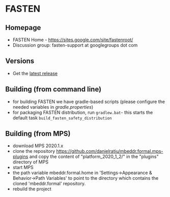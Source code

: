 # FASTEN

## Homepage
- FASTEN Home - https://sites.google.com/site/fastenroot/
- Discussion group: fasten-support at googlegroups dot com

## Versions
- Get the [latest release](https://github.com/mbeddr/mbeddr.formal/releases)

## Building (from command line)

- for building FASTEN we have gradle-based scripts (please configure the needed variables in *gradle.properties*)
- for packaging FASTEN distribution, run `gradlew.bat`- this starts the default task `build_fasten_safety_distribution`

## Building (from MPS)
- download MPS 2020.1.x
- clone the repository https://github.com/danielratiu/mbeddr.formal.mps-plugins and copy the content of "platform_2020_1_2/" in the "plugins" directory of MPS
- start MPS
- the path variable mbeddr.formal.home in 'Settings->Appearance & Behavior->Path Variables' to point to the directory which contains the cloned 'mbeddr.formal' repository.
- rebuild the project
